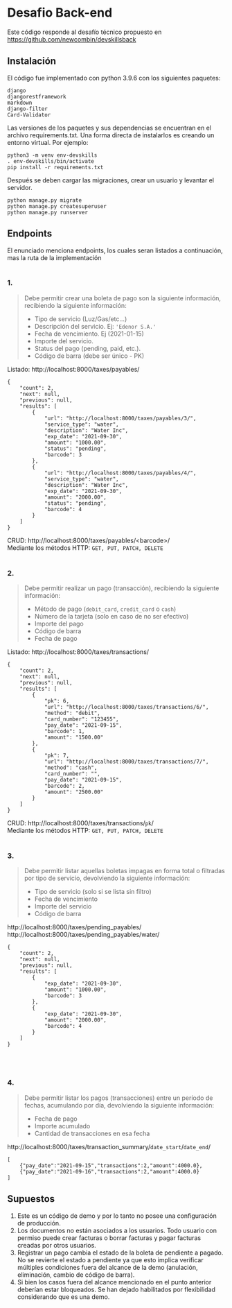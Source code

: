 # Desafio Back-end
Este código responde al desafío técnico propuesto en https://github.com/newcombin/devskillsback

## Instalación

El código fue implementado con python 3.9.6 con los siguientes paquetes:
```
django
djangorestframework
markdown
django-filter
Card-Validator
```

Las versiones de los paquetes y sus dependencias se encuentran en el archivo requirements.txt. Una forma directa de instalarlos es creando un entorno virtual. Por ejemplo:
```
python3 -m venv env-devskills
. env-devskills/bin/activate
pip install -r requirements.txt
```
Después se deben cargar las migraciones, crear un usuario y levantar el servidor.
```
python manage.py migrate
python manage.py createsuperuser
python manage.py runserver
```

## Endpoints

El enunciado menciona endpoints, los cuales seran listados a continuación, mas la ruta de la implementación
<br/>
<br/>

### 1.
>Debe permitir crear una boleta de pago son la siguiente información, recibiendo la siguiente información:
>    * Tipo de servicio (Luz/Gas/etc...)
>    * Descripción del servicio. Ej: `'Edenor S.A.'`
>    * Fecha de vencimiento. Ej (2021-01-15)
>    * Importe del servicio.
>    * Status del pago (pending, paid, etc.).
>    * Código de barra (debe ser único - PK)

Listado: http://localhost:8000/taxes/payables/
```
{
    "count": 2,
    "next": null,
    "previous": null,
    "results": [
        {
            "url": "http://localhost:8000/taxes/payables/3/",
            "service_type": "water",
            "description": "Water Inc",
            "exp_date": "2021-09-30",
            "amount": "1000.00",
            "status": "pending",
            "barcode": 3
        },
        {
            "url": "http://localhost:8000/taxes/payables/4/",
            "service_type": "water",
            "description": "Water Inc",
            "exp_date": "2021-09-30",
            "amount": "2000.00",
            "status": "pending",
            "barcode": 4
        }
    ]
}
```
CRUD: http://localhost:8000/taxes/payables/&lt;barcode&gt;/<br/>
Mediante los métodos HTTP: `GET, PUT, PATCH, DELETE`
<br/>
<br/>

### 2.
>Debe permitir realizar un pago (transacción), recibiendo la siguiente información:
>    * Método de pago (`debit_card`, `credit_card` o `cash`)
>    * Número de la tarjeta (solo en caso de no ser efectivo)
>    * Importe del pago
>    * Código de barra
>    * Fecha de pago

Listado: http://localhost:8000/taxes/transactions/
```
{
    "count": 2,
    "next": null,
    "previous": null,
    "results": [
        {
            "pk": 6,
            "url": "http://localhost:8000/taxes/transactions/6/",
            "method": "debit",
            "card_number": "123455",
            "pay_date": "2021-09-15",
            "barcode": 1,
            "amount": "1500.00"
        },
        {
            "pk": 7,
            "url": "http://localhost:8000/taxes/transactions/7/",
            "method": "cash",
            "card_number": "",
            "pay_date": "2021-09-15",
            "barcode": 2,
            "amount": "2500.00"
        }
    ]
}
```
CRUD: http://localhost:8000/taxes/transactions/`pk`/<br/>
Mediante los métodos HTTP: `GET, PUT, PATCH, DELETE`
<br/>
<br/>

### 3.
>Debe permitir listar aquellas boletas impagas en forma total o filtradas por tipo de servicio, devolviendo la siguiente información:
>    * Tipo de servicio (solo si se lista sin filtro)
>    * Fecha de vencimiento
>    * Importe del servicio
>    * Código de barra

http://localhost:8000/taxes/pending_payables/<br/>
http://localhost:8000/taxes/pending_payables/water/<br/>
```
{
    "count": 2,
    "next": null,
    "previous": null,
    "results": [
        {
            "exp_date": "2021-09-30",
            "amount": "1000.00",
            "barcode": 3
        },
        {
            "exp_date": "2021-09-30",
            "amount": "2000.00",
            "barcode": 4
        }
    ]
}
```
<br/>
<br/>

### 4.
>Debe permitir listar los pagos (transacciones) entre un período de fechas, acumulando por día, devolviendo la siguiente información:
>    * Fecha de pago
>    * Importe acumulado
>    * Cantidad de transacciones en esa fecha

http://localhost:8000/taxes/transaction_summary/`date_start`/`date_end`/<br/>
```
[
    {"pay_date":"2021-09-15","transactions":2,"amount":4000.0},
    {"pay_date":"2021-09-16","transactions":2,"amount":4000.0}
]
```

## Supuestos

1. Este es un código de demo y por lo tanto no posee una configuración de producción.
2. Los documentos no están asociados a los usuarios. Todo usuario con permiso puede crear facturas o borrar facturas y pagar facturas creadas por otros usuarios.
3. Registrar un pago cambia el estado de la boleta de pendiente a pagado. No se revierte el estado a pendiente ya que esto implica verificar múltiples condiciones fuera del alcance de la demo (anulación, eliminación, cambio de código de barra). 
4. Si bien los casos fuera del alcance mencionado en el punto anterior deberían estar bloqueados. Se han dejado habilitados por flexibilidad considerando que es una demo.
